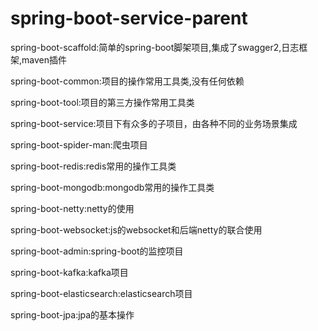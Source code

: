 # spring-boot-service-parent

spring-boot-scaffold:简单的spring-boot脚架项目,集成了swagger2,日志框架,maven插件

spring-boot-common:项目的操作常用工具类,没有任何依赖

spring-boot-tool:项目的第三方操作常用工具类

spring-boot-service:项目下有众多的子项目，由各种不同的业务场景集成

spring-boot-spider-man:爬虫项目

spring-boot-redis:redis常用的操作工具类

spring-boot-mongodb:mongodb常用的操作工具类

spring-boot-netty:netty的使用

spring-boot-websocket:js的websocket和后端netty的联合使用

spring-boot-admin:spring-boot的监控项目

spring-boot-kafka:kafka项目

spring-boot-elasticsearch:elasticsearch项目

spring-boot-jpa:jpa的基本操作



